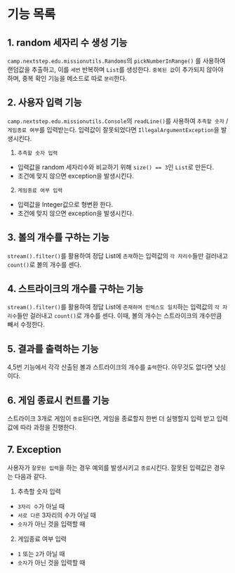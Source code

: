 # 기능 목록

## 1. random 세자리 수 생성 기능
`camp.nextstep.edu.missionutils.Randoms`의 `pickNumberInRange()` 를 사용하여 랜덤값을 추출하고, 이를 `세번` 반복하며 `List`를 생성한다. `중복된 값`이 추가되지 않아야 하며, 중복 확인 기능을 메소드로 따로 `분리`한다.
## 2. 사용자 입력 기능
`camp.nextstep.edu.missionutils.Console`의 `readLine()`를 사용하여 `추측할 숫자` / `게임종료 여부`를 입력받는다. 입력값이 잘못되었다면 `IllegalArgumentException`을 발생시킨다. 
1. `추측할 숫자 입력`
- 입력값을 random 세자리수와 비교하기 위해 `size() == 3`인 `List`로 만든다.
- 조건에 맞지 않으면 exception을 발생시킨다.

2. `게임종료 여부 입력`
- 입력값을 Integer값으로 형변환 한다.
- 조건에 맞지 않으면 exception을 발생시킨다.

## 3. 볼의 개수를 구하는 기능
`stream().filter()`를 활용하여 정답 List에 `존재`하는 입력값의 `각 자리수`들만 걸러내고 `count()`로 볼의 개수를 센다.

## 4. 스트라이크의 개수를 구하는 기능
`stream().filter()`를 활용하여 정답 List에 `존재하며 인덱스도 일치`하는 입력값의 `각 자리수`들만 걸러내고 `count()`로 개수를 센다. 이때, 볼의 개수는 스트라이크의 개수만큼 빼서 수정한다.  

## 5. 결과를 출력하는 기능
4,5번 기능에서 각각 산출된 볼과 스트라이크의 개수를 `출력`한다. 아무것도 없다면 낫싱이다.

## 6. 게임 종료시 컨트롤 기능
스트라이크 3개로 게임이 `종료`된다면, 게임을 종료할지 한번 더 실행할지 입력 받고 입력값에 따라 과정을 진행한다.

## 7. Exception
사용자가 `잘못된 입력`을 하는 경우 예외를 발생시키고 `종료`시킨다.
잘못된 입력값은 경우는 다음과 같다.
1. 추측할 숫자 입력
- `3자리 수`가 아닐 때
- `서로 다른` 3자리의 수가 아닐 때
- `숫자`가 아닌 것을 입력할 때

2. 게임종료 여부 입력
- `1` 또는 `2`가 아닐 때
- `숫자`가 아닌 것을 입력할 때